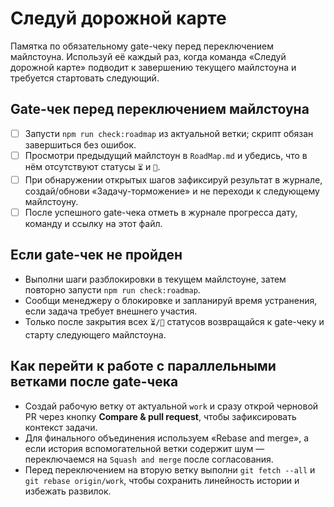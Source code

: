 # Следуй дорожной карте

Памятка по обязательному gate-чеку перед переключением майлстоуна. Используй её каждый раз, когда команда «Следуй дорожной карте» подводит к завершению текущего майлстоуна и требуется стартовать следующий.

## Gate-чек перед переключением майлстоуна
- [ ] Запусти `npm run check:roadmap` из актуальной ветки; скрипт обязан завершиться без ошибок.
- [ ] Просмотри предыдущий майлстоун в `RoadMap.md` и убедись, что в нём отсутствуют статусы `⏳` и `🚧`.
- [ ] При обнаружении открытых шагов зафиксируй результат в журнале, создай/обнови «Задачу-торможение» и не переходи к следующему майлстоуну.
- [ ] После успешного gate-чека отметь в журнале прогресса дату, команду и ссылку на этот файл.

## Если gate-чек не пройден
- Выполни шаги разблокировки в текущем майлстоуне, затем повторно запусти `npm run check:roadmap`.
- Сообщи менеджеру о блокировке и запланируй время устранения, если задача требует внешнего участия.
- Только после закрытия всех `⏳/🚧` статусов возвращайся к gate-чеку и старту следующего майлстоуна.

## Как перейти к работе с параллельными ветками после gate-чека
- Создай рабочую ветку от актуальной `work` и сразу открой черновой PR через кнопку **Compare & pull request**, чтобы зафиксировать контекст задачи.
- Для финального объединения используем «Rebase and merge», а если история вспомогательной ветки содержит шум — переключаемся на `Squash and merge` после согласования.
- Перед переключением на вторую ветку выполни `git fetch --all` и `git rebase origin/work`, чтобы сохранить линейность истории и избежать развилок.
